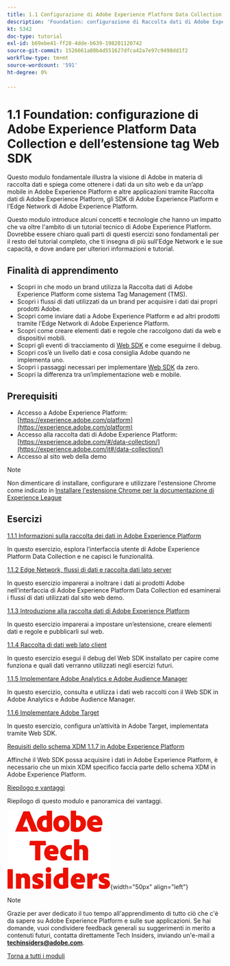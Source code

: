 ```yaml
---
title: 1.1 Configurazione di Adobe Experience Platform Data Collection e dell’estensione Web SDK
description: 'Foundation: configurazione di Raccolta dati di Adobe Experience Platform ed estensione Web SDK'
kt: 5342
doc-type: tutorial
exl-id: b69ebe41-ff28-4dde-b639-198201120742
source-git-commit: 1526661a80b4d551627dfca42a7e97c9498dd1f2
workflow-type: tm+mt
source-wordcount: '591'
ht-degree: 0%

---
```


# 1.1 Foundation: configurazione di Adobe Experience Platform Data Collection e dell’estensione tag Web SDK

Questo modulo fondamentale illustra la visione di Adobe in materia di raccolta dati e spiega come ottenere i dati da un sito web e da un’app mobile in Adobe Experience Platform e altre applicazioni tramite Raccolta dati di Adobe Experience Platform, gli SDK di Adobe Experience Platform e l’Edge Network di Adobe Experience Platform.

Questo modulo introduce alcuni concetti e tecnologie che hanno un impatto che va oltre l&#39;ambito di un tutorial tecnico di Adobe Experience Platform. Dovrebbe essere chiaro quali parti di questi esercizi sono fondamentali per il resto del tutorial completo, che ti insegna di più sull&#39;Edge Network e le sue capacità, e dove andare per ulteriori informazioni e tutorial.

## Finalità di apprendimento

- Scopri in che modo un brand utilizza la Raccolta dati di Adobe Experience Platform come sistema Tag Management (TMS).
- Scopri i flussi di dati utilizzati da un brand per acquisire i dati dai propri prodotti Adobe.
- Scopri come inviare dati a Adobe Experience Platform e ad altri prodotti tramite l’Edge Network di Adobe Experience Platform.
- Scopri come creare elementi dati e regole che raccolgono dati da web e dispositivi mobili.
- Scopri gli eventi di tracciamento di [Web SDK](https://experienceleague.adobe.com/it/docs/experience-platform/web-sdk/home) e come eseguirne il debug.
- Scopri cos’è un livello dati e cosa consiglia Adobe quando ne implementa uno.
- Scopri i passaggi necessari per implementare [Web SDK](https://experienceleague.adobe.com/it/docs/experience-platform/web-sdk/home) da zero.
- Scopri la differenza tra un’implementazione web e mobile.

## Prerequisiti

- Accesso a Adobe Experience Platform: [https://experience.adobe.com/platform](https://experience.adobe.com/platform)
- Accesso alla raccolta dati di Adobe Experience Platform: [https://experience.adobe.com/#/data-collection/](https://experience.adobe.com/it#/data-collection/)
- Accesso al sito web della demo

>[!NOTE]
>
>Non dimenticare di installare, configurare e utilizzare l&#39;estensione Chrome come indicato in [Installare l&#39;estensione Chrome per la documentazione di Experience League](../../gettingstarted/gettingstarted/ex1.md)

## Esercizi

[1.1.1 Informazioni sulla raccolta dei dati in Adobe Experience Platform](./ex1.md)

In questo esercizio, esplora l’interfaccia utente di Adobe Experience Platform Data Collection e ne capisci le funzionalità.

[1.1.2 Edge Network, flussi di dati e raccolta dati lato server](./ex2.md)

In questo esercizio imparerai a inoltrare i dati ai prodotti Adobe nell’interfaccia di Adobe Experience Platform Data Collection ed esaminerai i flussi di dati utilizzati dal sito web demo.

[1.1.3 Introduzione alla raccolta dati di Adobe Experience Platform](./ex3.md)

In questo esercizio imparerai a impostare un’estensione, creare elementi dati e regole e pubblicarli sul web.

[1.1.4 Raccolta di dati web lato client](./ex4.md)

In questo esercizio esegui il debug del Web SDK installato per capire come funziona e quali dati verranno utilizzati negli esercizi futuri.

[1.1.5 Implementare Adobe Analytics e Adobe Audience Manager](./ex5.md)

In questo esercizio, consulta e utilizza i dati web raccolti con il Web SDK in Adobe Analytics e Adobe Audience Manager.

[1.1.6 Implementare Adobe Target](./ex6.md)

In questo esercizio, configura un’attività in Adobe Target, implementata tramite Web SDK.

[Requisiti dello schema XDM 1.1.7 in Adobe Experience Platform](./ex7.md)

Affinché il Web SDK possa acquisire i dati in Adobe Experience Platform, è necessario che un mixin XDM specifico faccia parte dello schema XDM in Adobe Experience Platform.

[Riepilogo e vantaggi](./summary.md)

Riepilogo di questo modulo e panoramica dei vantaggi.

![Informazioni tecniche](./../../../assets/images/techinsiders.png){width="50px" align="left"}

>[!NOTE]
>
>Grazie per aver dedicato il tuo tempo all&#39;apprendimento di tutto ciò che c&#39;è da sapere su Adobe Experience Platform e sulle sue applicazioni. Se hai domande, vuoi condividere feedback generali su suggerimenti in merito a contenuti futuri, contatta direttamente Tech Insiders, inviando un&#39;e-mail a **techinsiders@adobe.com**.

[Torna a tutti i moduli](../../../overview.md)
